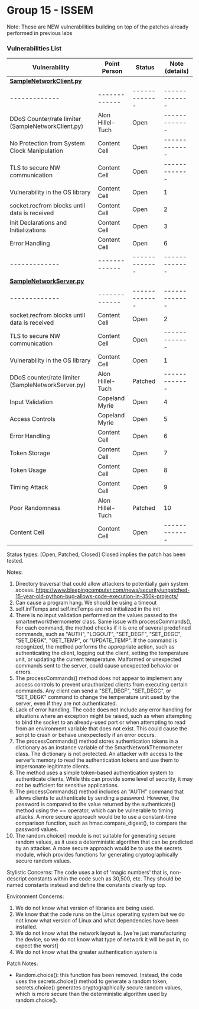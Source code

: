# Group 15 - ISSEM

Note: These are NEW vulnerabilities building on top of the patches already performed in previous labs

### Vulnerabilities List


| **Vulnerability**  | **Point Person**  |  **Status**       | **Note (details)**       | 
| -------------  | ------------- | ------------- | ------------- |
| <ins>**SampleNetworkClient.py**</ins> 
| -------------  | ------------- | ------------- | ------------- |
| DDoS Counter/rate limiter (SampleNetworkClient.py)   |  Alon Hillel-Tuch   | Open  | ------------- |
| No Protection from System Clock Manipulation   | Content Cell  | Open  | ------------- |
| TLS to secure NW communication   | Content Cell  | Open  | ------------- |
| Vulnerability in the OS library   | Content Cell  | Open  |  1 |
| socket.recfrom blocks until data is received  | Content Cell  | Open  | 2 |
| Init Declarations and Initializations   | Content Cell  | Open  |  3 |
| Error Handling   | Content Cell  | Open  |  6 |
| -------------  | ------------- | ------------- | ------------- | 
| <ins>**SampleNetworkServer.py**</ins> 
| -------------  | ------------- | ------------- | ------------- | 
| socket.recfrom blocks until data is received  | Content Cell  | Open  | 2 |
| TLS to secure NW communication   | Content Cell  | Open  | ------------- |
| Vulnerability in the OS library   | Content Cell  | Open  |  1 |
| DDoS counter/rate limiter (SampleNetworkServer.py)  |  Alon Hillel-Tuch   | Patched  | ------------- |
| Input Validation  | Copeland Myrie  | Open  |  4 |
| Access Controls  | Copeland Myrie | Open  | 5 |
| Error Handling   | Content Cell  | Open  |  6 |
| Token Storage  | Content Cell  | Open  |  7 |
| Token Usage  | Content Cell  | Open  |  8 |
| Timing Attack  | Content Cell  | Open  |  9 |
| Poor Randomness  | Alon Hillel-Tuch  | Patched  |  10 |
| Content Cell | Content Cell  | Open  |  ------------- |


Status types:
[Open, Patched, Closed]
Closed implies the patch has been tested. 

Notes:
1. Directory traversal that could allow attackers to potentially gain system access. https://www.bleepingcomputer.com/news/security/unpatched-15-year-old-python-bug-allows-code-execution-in-350k-projects/
2. Can cause a program hang. We should be using a timeout
3. self.infTemps and self.incTemps are not initialized in the init
4. There is no input validation performed on the values passed to the smartnetworkthermometer class. Same issue with processCommands(), For each command, the method checks if it is one of several predefined commands, such as "AUTH", "LOGOUT", "SET_DEGF", "SET_DEGC", "SET_DEGK", "GET_TEMP", or "UPDATE_TEMP". If the command is recognized, the method performs the appropriate action, such as authenticating the client, logging out the client, setting the temperature unit, or updating the current temperature. Malformed or unexpected commands sent to the server, could cause unexpected behavior or errors.
5. The processCommands() method does not appear to implement any access controls to prevent unauthorized clients from executing certain commands. Any client can send a "SET_DEGF", "SET_DEGC", or "SET_DEGK" command to change the temperature unit used by the server, even if they are not authenticated.
6. Lack of error handling. The code does not include any error handling for situations where an exception might be raised, such as when attempting to bind the socket to an already-used port or when attempting to read from an environment variable that does not exist. This could cause the script to crash or behave unexpectedly if an error occurs.
7. The processCommands() method stores authentication tokens in a dictionary as an instance variable of the SmartNetworkThermometer class. The dictionary is not protected. An attacker with access to the server’s memory to read the authentication tokens and use them to impersonate legitimate clients.
8. The method uses a simple token-based authentication system to authenticate clients. While this can provide some level of security, it may not be sufficient for sensitive applications.
9. The processCommands() method includes an "AUTH" command that allows clients to authenticate by sending a password. However, the password is compared to the value returned by the authenticate() method using the == operator, which can be vulnerable to timing attacks. A more secure approach would be to use a constant-time comparison function, such as hmac.compare_digest(), to compare the password values.
10. The random.choice() module is not suitable for generating secure random values, as it uses a deterministic algorithm that can be predicted by an attacker. A more secure approach would be to use the secrets module, which provides functions for generating cryptographically secure random values.


Stylistic Concerns:
The code uses a lot of 'magic numbers' that is, non-descript constants within the code such as 30,500, etc. They should be named constants instead and define the constants clearly up top.


Environment Concerns:

1. We do not know what version of libraries are being used.
2. We know that the code runs on the Linux operating system but we do not know what version of Linux and what dependencies have been installed. 
3. We do not know what the network layout is. [we're just manufacturing the device, so we do not know what type of network it will be put in, so expect the worst]
4. We do not know what the greater authentication system is




Patch Notes:

- Random.choice(): this function has been removed. Instead, the code uses the secrets.choice() method to generate a random token, secrets.choice() generates cryptographically secure random values, which is more secure than the deterministic algorithm used by random.choice(). 
